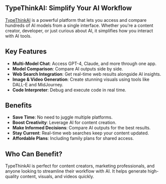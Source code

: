 ## TypeThinkAI: Simplify Your AI Workflow

[TypeThinkAI](https://typethink.ai/) is a powerful platform that lets you access and compare hundreds of AI models from a single interface. Whether you're a content creator, developer, or just curious about AI, it simplifies how you interact with AI tools.

## Key Features

- **Multi-Model Chat**: Access GPT-4, Claude, and more through one app.
- **Model Comparison**: Compare AI outputs side by side.
- **Web Search Integration**: Get real-time web results alongside AI insights.
- **Image & Video Generation**: Create stunning visuals using tools like DALL-E and MidJourney.
- **Code Interpreter**: Debug and execute code in real time.

## Benefits

- **Save Time**: No need to juggle multiple platforms.
- **Boost Creativity**: Leverage AI for content creation.
- **Make Informed Decisions**: Compare AI outputs for the best results.
- **Stay Current**: Real-time web searches keep your content updated.
- **Affordable Plans**: Including family plans for shared access.

## Who Can Benefit?

TypeThinkAI is perfect for content creators, marketing professionals, and anyone looking to streamline their workflow with AI. It helps generate high-quality content, visuals, and videos quickly.
